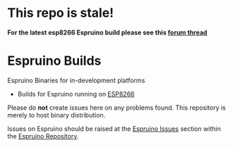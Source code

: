 # This repo is stale!

__For the latest esp8266 Espruino build please see this [forum thread](http://forum.espruino.com/conversations/279176/newest/)__



# Espruino Builds
Espruino Binaries for in-development platforms

* Builds for Espruino running on [ESP8266](ESP8266/README.md)

Please do **not** create issues here on any problems found.  This repository is merely to host binary distribution.

Issues on Espruino should be raised at the [Espruino Issues](https://github.com/espruino/Espruino/issues) section within the [Espruino Repository](https://github.com/espruino/Espruino).
